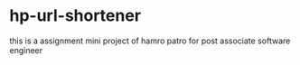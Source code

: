 # hp-url-shortener
this is a assignment mini project of hamro patro for post associate software engineer 

